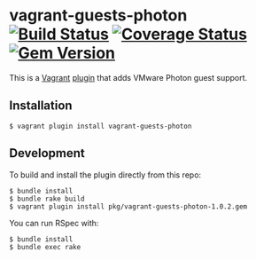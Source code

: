 # vagrant-guests-photon [![Build Status](https://travis-ci.org/vmware/vagrant-guests-photon.svg)](https://travis-ci.org/vmware/vagrant-guests-photon) [![Coverage Status](https://coveralls.io/repos/vmware/vagrant-guests-photon/badge.svg?branch=master&service=github)](https://coveralls.io/github/vmware/vagrant-guests-photon?branch=master)[![Gem Version](https://badge.fury.io/rb/vagrant-guests-photon.svg)](https://badge.fury.io/rb/vagrant-guests-photon)
This is a [Vagrant](http://www.vagrantup.com/) [plugin](http://docs.vagrantup.com/v2/plugins/index.html) that adds VMware Photon guest support.

## Installation

```
$ vagrant plugin install vagrant-guests-photon
```

## Development
To build and install the plugin directly from this repo:

```
$ bundle install
$ bundle rake build
$ vagrant plugin install pkg/vagrant-guests-photon-1.0.2.gem
```

You can run RSpec with:

```
$ bundle install
$ bundle exec rake
```
